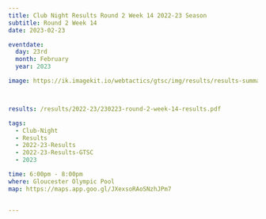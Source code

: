 ```yaml
---
title: Club Night Results Round 2 Week 14 2022-23 Season
subtitle: Round 2 Week 14
date: 2023-02-23

eventdate:
  day: 23rd
  month: February
  year: 2023

image: https://ik.imagekit.io/webtactics/gtsc/img/results/results-summary-14.jpg



results: /results/2022-23/230223-round-2-week-14-results.pdf

tags:
  - Club-Night
  - Results
  - 2022-23-Results
  - 2022-23-Results-GTSC
  - 2023

time: 6:00pm - 8:00pm
where: Gloucester Olympic Pool
map: https://maps.app.goo.gl/JXexsoRAoSNzhJPm7


---
```





